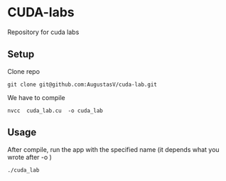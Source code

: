 # CUDA-labs

Repository for cuda labs

## Setup

Clone repo

```
git clone git@github.com:AugustasV/cuda-lab.git
```

We have to compile

```
nvcc  cuda_lab.cu  -o cuda_lab
```



## Usage

After compile, run the app with the specified name (it depends what you wrote after -o )

```
./cuda_lab
```